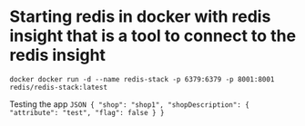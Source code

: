 # Starting redis in docker with redis insight that is a tool to connect to the redis insight

`docker
docker run -d --name redis-stack -p 6379:6379 -p 8001:8001 redis/redis-stack:latest
`

Testing the app
`JSON
    {
    "shop": "shop1",
    "shopDescription": {
    "attribute": "test",
    "flag": false
    }
}`